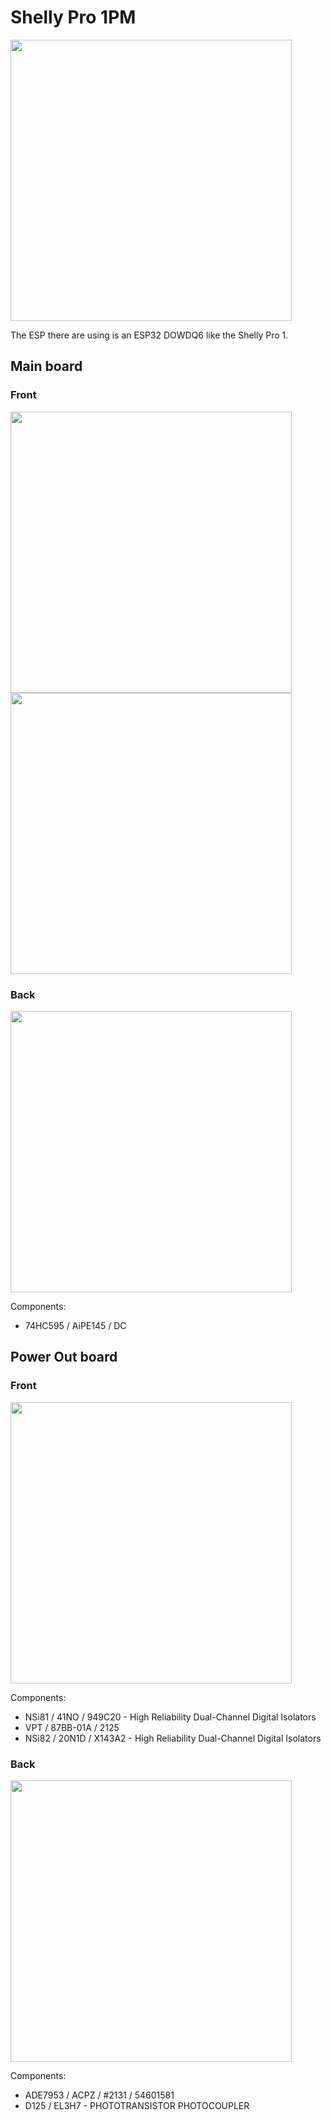 # Shelly Pro 1PM

<img src="/../main/photo/full.jpeg" width="450px">

The ESP there are using is an ESP32 DOWDQ6 like the Shelly Pro 1.

## Main board

### Front

<img src="/../main/photo/mainboard-front-all.jpeg" width="450px">
<img src="/../main/photo/mainboard-front.jpeg" width="450px">

### Back

<img src="/../main/photo/mainboard-back.jpeg" width="450px">

Components:
- 74HC595 / AiPE145 / DC

## Power Out board
### Front

<img src="/../main/photo/powerboard-front.jpeg" width="450px">

Components:
- NSi81 / 41NO / 949C20  - High Reliability Dual-Channel Digital Isolators
- VPT / 87BB-01A / 2125
- NSi82 / 20N1D / X143A2 - High Reliability Dual-Channel Digital Isolators

### Back

<img src="/../main/photo/powerboard-front.jpeg" width="450px">

Components:
- ADE7953 / ACPZ / #2131 / 54601581
- D125 / EL3H7 -  PHOTOTRANSISTOR PHOTOCOUPLER


